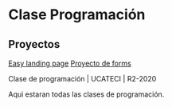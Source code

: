 # Clase Programación

## Proyectos
[Easy landing page](https://cdestructor12.github.io/Clase-Programacion/proyecto(18-6-20)/)
[Proyecto de forms](https://cdestructor12.github.io/Clase-Programacion/Proyecto(2-7-20)/)

 Clase de programación | UCATECI | R2-2020

Aqui estaran todas las clases de programación.

